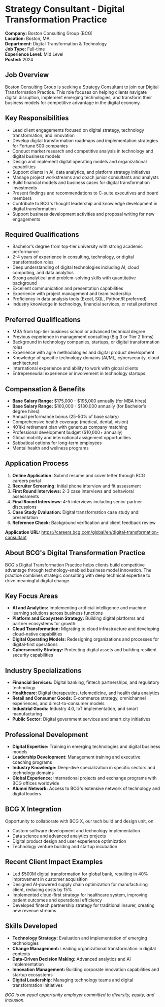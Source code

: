 # Strategy Consultant - Digital Transformation Practice
**Company:** Boston Consulting Group (BCG)  
**Location:** Boston, MA  
**Department:** Digital Transformation & Technology  
**Job Type:** Full-time  
**Experience Level:** Mid Level  
**Posted:** 2024  

## Job Overview
Boston Consulting Group is seeking a Strategy Consultant to join our Digital Transformation Practice. This role focuses on helping clients navigate digital disruption, implement emerging technologies, and transform their business models for competitive advantage in the digital economy.

## Key Responsibilities
- Lead client engagements focused on digital strategy, technology transformation, and innovation
- Develop digital transformation roadmaps and implementation strategies for Fortune 500 companies
- Conduct market research and competitive analysis in technology and digital business models
- Design and implement digital operating models and organizational capabilities
- Support clients in AI, data analytics, and platform strategy initiatives
- Manage project workstreams and coach junior consultants and analysts
- Build financial models and business cases for digital transformation investments
- Present findings and recommendations to C-suite executives and board members
- Contribute to BCG's thought leadership and knowledge development in digital transformation
- Support business development activities and proposal writing for new engagements

## Required Qualifications
- Bachelor's degree from top-tier university with strong academic performance
- 2-4 years of experience in consulting, technology, or digital transformation roles
- Deep understanding of digital technologies including AI, cloud computing, and data analytics
- Strong analytical and problem-solving skills with quantitative background
- Excellent communication and presentation capabilities
- Experience with project management and team leadership
- Proficiency in data analysis tools (Excel, SQL, Python/R preferred)
- Industry knowledge in technology, financial services, or retail preferred

## Preferred Qualifications
- MBA from top-tier business school or advanced technical degree
- Previous experience in management consulting (Big 3 or Tier 2 firms)
- Background in technology companies, startups, or digital transformation roles
- Experience with agile methodologies and digital product development
- Knowledge of specific technology domains (AI/ML, cybersecurity, cloud architecture)
- International experience and ability to work with global clients
- Entrepreneurial experience or involvement in technology startups

## Compensation & Benefits
- **Base Salary Range:** $175,000 - $195,000 annually (for MBA hires)
- **Base Salary Range:** $100,000 - $130,000 annually (for Bachelor's degree hires)
- Annual performance bonus (25-50% of base salary)
- Comprehensive health coverage (medical, dental, vision)
- 401(k) retirement plan with generous company matching
- Professional development budget ($10,000+ annually)
- Global mobility and international assignment opportunities
- Sabbatical options for long-term employees
- Mental health and wellness programs

## Application Process
1. **Online Application:** Submit resume and cover letter through BCG careers portal
2. **Recruiter Screening:** Initial phone interview and fit assessment
3. **First Round Interviews:** 2-3 case interviews and behavioral assessments
4. **Final Round Interviews:** 4-5 interviews including senior partner discussions
5. **Case Study Evaluation:** Digital transformation case study and presentation
6. **Reference Check:** Background verification and client feedback review

**Application URL:** https://careers.bcg.com/global/en/digital-transformation-consultant

## About BCG's Digital Transformation Practice
BCG's Digital Transformation Practice helps clients build competitive advantage through technology-enabled business model innovation. The practice combines strategic consulting with deep technical expertise to drive meaningful digital change.

## Key Focus Areas
- **AI and Analytics:** Implementing artificial intelligence and machine learning solutions across business functions
- **Platform and Ecosystem Strategy:** Building digital platforms and partner ecosystems for growth
- **Cloud Transformation:** Migrating to cloud infrastructure and developing cloud-native capabilities
- **Digital Operating Models:** Redesigning organizations and processes for digital-first operations
- **Cybersecurity Strategy:** Protecting digital assets and building resilient security capabilities

## Industry Specializations
- **Financial Services:** Digital banking, fintech partnerships, and regulatory technology
- **Healthcare:** Digital therapeutics, telemedicine, and health data analytics
- **Retail and Consumer Goods:** E-commerce strategy, omnichannel experiences, and direct-to-consumer models
- **Industrial Goods:** Industry 4.0, IoT implementation, and smart manufacturing
- **Public Sector:** Digital government services and smart city initiatives

## Professional Development
- **Digital Expertise:** Training in emerging technologies and digital business models
- **Leadership Development:** Management training and executive coaching programs
- **Industry Knowledge:** Deep-dive specialization in specific sectors and technology domains
- **Global Experience:** International projects and exchange programs with BCG offices worldwide
- **Alumni Network:** Access to BCG's extensive network of technology and digital leaders

## BCG X Integration
Opportunity to collaborate with BCG X, our tech build and design unit, on:
- Custom software development and technology implementation
- Data science and advanced analytics projects
- Digital product design and user experience optimization
- Technology venture building and startup incubation

## Recent Client Impact Examples
- Led $500M digital transformation for global bank, resulting in 40% improvement in customer acquisition
- Designed AI-powered supply chain optimization for manufacturing client, reducing costs by 15%
- Implemented cloud-first strategy for healthcare system, improving patient outcomes and operational efficiency
- Developed fintech partnership strategy for traditional insurer, creating new revenue streams

## Skills Developed
- **Technology Strategy:** Evaluation and implementation of emerging technologies
- **Change Management:** Leading organizational transformation in digital contexts
- **Data-Driven Decision Making:** Advanced analytics and AI implementation
- **Innovation Management:** Building corporate innovation capabilities and startup ecosystems
- **Digital Leadership:** Managing technology teams and digital transformation initiatives

*BCG is an equal opportunity employer committed to diversity, equity, and inclusion.*